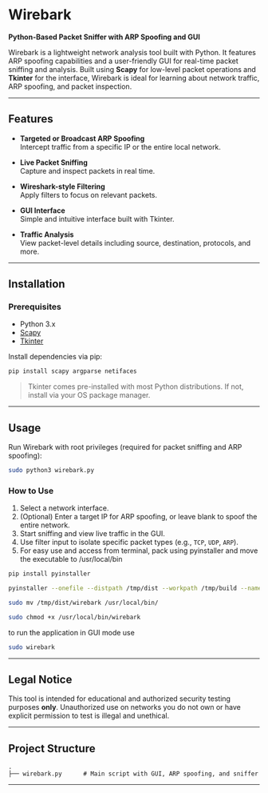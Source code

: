 
#  Wirebark  
**Python-Based Packet Sniffer with ARP Spoofing and GUI**

Wirebark is a lightweight network analysis tool built with Python. It features ARP spoofing capabilities and a user-friendly GUI for real-time packet sniffing and analysis. Built using **Scapy** for low-level packet operations and **Tkinter** for the interface, Wirebark is ideal for learning about network traffic, ARP spoofing, and packet inspection.

---

##  Features

-  **Targeted or Broadcast ARP Spoofing**  
  Intercept traffic from a specific IP or the entire local network.

-  **Live Packet Sniffing**  
  Capture and inspect packets in real time.

-  **Wireshark-style Filtering**  
  Apply filters to focus on relevant packets.

-  **GUI Interface**  
  Simple and intuitive interface built with Tkinter.

-  **Traffic Analysis**  
  View packet-level details including source, destination, protocols, and more.

---

##  Installation

### Prerequisites

- Python 3.x
- [Scapy](https://pypi.org/project/scapy/)
- [Tkinter](https://docs.python.org/3/library/tkinter.html)

Install dependencies via pip:

```bash
pip install scapy argparse netifaces
```

> Tkinter comes pre-installed with most Python distributions. If not, install via your OS package manager.

---

##  Usage

Run Wirebark with root privileges (required for packet sniffing and ARP spoofing):

```bash
sudo python3 wirebark.py
```

### How to Use

1. Select a network interface.
2. (Optional) Enter a target IP for ARP spoofing, or leave blank to spoof the entire network.
3. Start sniffing and view live traffic in the GUI.
4. Use filter input to isolate specific packet types (e.g., `TCP`, `UDP`, `ARP`).
5. For easy use and access from terminal, pack using pyinstaller and move the executable to /usr/local/bin
```bash
pip install pyinstaller
```
```bash
pyinstaller --onefile --distpath /tmp/dist --workpath /tmp/build --name wirebark wirebark.py
```
```bash
sudo mv /tmp/dist/wirebark /usr/local/bin/
```
```bash
sudo chmod +x /usr/local/bin/wirebark
```
to run the application in GUI mode use
```bash
sudo wirebark
```
---

##  Legal Notice

This tool is intended for educational and authorized security testing purposes **only**. Unauthorized use on networks you do not own or have explicit permission to test is illegal and unethical.

---

##  Project Structure

```
.
├── wirebark.py      # Main script with GUI, ARP spoofing, and sniffer
```

---
